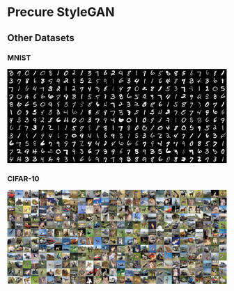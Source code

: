 # Precure StyleGAN

## Other Datasets

### MNIST

![MNIST](examples/mnist.png)

### CIFAR-10

![CIFAR-10](examples/cifar-10.png)

